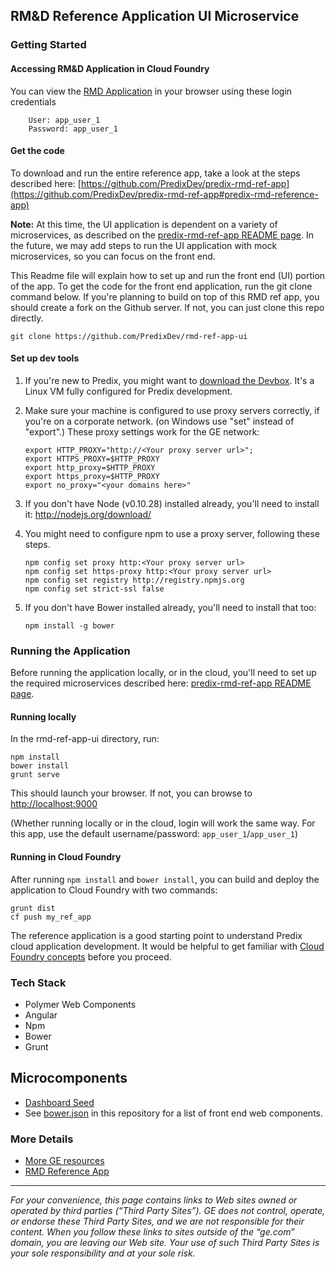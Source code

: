 ## RM&D Reference Application UI Microservice

### Getting Started

#### Accessing RM&D Application in Cloud Foundry
You can view the [RMD Application](https://rmd-ref-app.run.aws-usw02-pr.ice.predix.io) in your browser using these login credentials

        User: app_user_1
        Password: app_user_1

#### Get the code

To download and run the entire reference app, take a look at the steps described here: [https://github.com/PredixDev/predix-rmd-ref-app](https://github.com/PredixDev/predix-rmd-ref-app#predix-rmd-reference-app)

**Note:** At this time, the UI application is dependent on a variety of microservices, as described on the [predix-rmd-ref-app README page](https://github.com/PredixDev/predix-rmd-ref-app#predix-rmd-reference-app).  In the future, we may add steps to run the UI application with mock microservices, so you can focus on the front end.

This Readme file will explain how to set up and run the front end (UI) portion of the app.  To get the code for the front end application, run the git clone command below.  If you're planning to build on top of this RMD ref app, you should create a fork on the Github server.  If not, you can just clone this repo directly.

```
git clone https://github.com/PredixDev/rmd-ref-app-ui
```

#### Set up dev tools
1. If you're new to Predix, you might want to [download the Devbox](https://www.predix.io/catalog/other-resources/devbox.html). It's a Linux VM fully configured for Predix development.
1. Make sure your machine is configured to use proxy servers correctly, if you're on a corporate network.  (on Windows use "set" instead of "export".)  These proxy settings work for the GE network:
    ```
    export HTTP_PROXY="http://<Your proxy server url>";
    export HTTPS_PROXY=$HTTP_PROXY
    export http_proxy=$HTTP_PROXY
    export https_proxy=$HTTP_PROXY
    export no_proxy="<your domains here>"
    ```

1. If you don't have Node (v0.10.28) installed already, you'll need to install it: <a href="http://nodejs.org/download/">http://nodejs.org/download/</a>
1. You might need to configure npm to use a proxy server, following these steps.
    ```
    npm config set proxy http:<Your proxy server url>
    npm config set https-proxy http:<Your proxy server url>
    npm config set registry http://registry.npmjs.org
    npm config set strict-ssl false
    ```
1. If you don't have Bower installed already, you'll need to install that too:
    ```
    npm install -g bower
    ```

### Running the Application
Before running the application locally, or in the cloud, you'll need to set up the required microservices described here:  [predix-rmd-ref-app README page](https://github.com/PredixDev/predix-rmd-ref-app#predix-rmd-reference-app).

#### Running locally

In the rmd-ref-app-ui directory, run:

```
npm install
bower install
grunt serve
```
This should launch your browser.  If not, you can browse to <http://localhost:9000>

(Whether running locally or in the cloud, login will work the same way. For this app, use the default username/password: `app_user_1`/`app_user_1`)

#### Running in Cloud Foundry
After running `npm install` and `bower install`, you can build and deploy the application to Cloud Foundry with two commands:
```
grunt dist
cf push my_ref_app
```

The reference application is a good starting point to understand Predix cloud application development. It would be helpful to get familiar with [Cloud Foundry concepts](http://docs.cloudfoundry.org/) before you proceed.

### Tech Stack
- Polymer Web Components
- Angular
- Npm
- Bower
- Grunt

## Microcomponents
- [Dashboard Seed](https://github.com/predixdev/predix-seed)
- See [bower.json](https://github.com/PredixDev/rmd-ref-app-ui/blob/master/bower.json) in this repository for a list of front end web components.

### More Details
* [More GE resources](https://github.com/predixdev/predix-rmd-ref-app/docs/resources.md)
* [RMD Reference App](http://github.com/predixdev/predix-rmd-ref-app)

---
_For your convenience, this page contains links to Web sites owned or operated by third parties (“Third Party Sites”). GE does not control, operate, or endorse these Third Party Sites, and we are not responsible for their content.  When you follow these links to sites outside of the “ge.com” domain, you are leaving our Web site. Your use of such Third Party Sites is your sole responsibility and at your sole risk._
